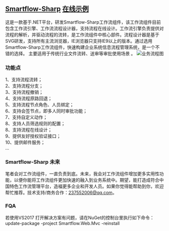﻿## [Smartflow-Sharp](http://www.smartflow-sharp.com)  [在线示例](http://www.smartflow-sharp.com/Smartflow.Web.Mvc/login.html)  
这是一款基于.NET平台，研发Smartflow-Sharp工作流组件，该工作流组件目前包含工作流引擎、工作流流程设计器，支持流程在线设计。工作流引擎负责提供对流程的解析，并驱动流程的流转，是工作流组件中核心部件。流程设计器是基于SVG研发，支持所有主流浏览器，IE浏览器只支持IE9以上的版本。通过选用Smartflow-Sharp工作流组件，快速构建企业系统信息流程管理系统，是一个不错的选择。 主要适用于传统行业文件流转、送审等审批使用场景 。
![业务流程图](http://www.smartflow-sharp.com/flow1.png)
### 功能点
1、支持流程流转；<br/>
2、支持流程分支；<br/>
3、支持流程撤销；<br/>
4、支持流程原路回退；<br/>
5、支持流程节点角色、人员绑定；<br/>
6、支持会签节点，即多人同时审批功能；<br/>
7、支持自定义动作；<br/>
8、支持人员筛选规则的配置；<br/>
8、支持流程在线设计；<br/>
9、提供友好授权验证接口；<br/>
10、提供邮件服务；<br/>
...
### Smartflow-Sharp 未来
笔者会对工作流组件，一直负责到底。未来，我会对工作流组件增加更多实用性功能，以便你能将工作流组件更加快速的融入到业务系统中。期望，能打造成符合中国特色工作流管理平台，造福更多企业和开发人员。如果你觉得能帮助到你，欢迎帮忙推荐。技术支持/商务合作：237552006@qq.com。


### FQA
若使用VS2017 打开解决方案有问题，请在NuGet的控制台里执行如下命令：<br/>
update-package -project Smartflow.Web.Mvc -reinstall 
